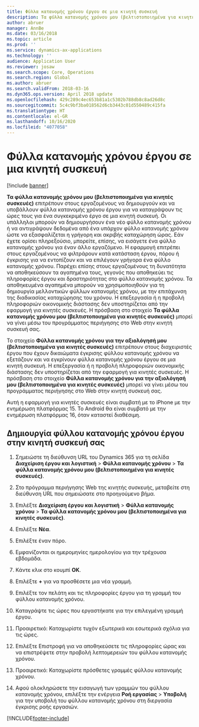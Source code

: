 ```yaml
---
title: Φύλλα κατανομής χρόνου έργου σε μια κινητή συσκευή
description: Τα φύλλα κατανομής χρόνου μου (βελτιστοποιημένα για κινητές συσκευές) επιτρέπουν στους εργαζομένους να δημιουργούν και να υποβάλλουν φύλλα κατανομής χρόνου έργου για να καταγράψουν τις ώρες τους για ένα συγκεκριμένο έργο σε μια κινητή συσκευή.
author: abruer
manager: AnnBe
ms.date: 03/16/2018
ms.topic: article
ms.prod: ''
ms.service: dynamics-ax-applications
ms.technology: ''
audience: Application User
ms.reviewer: josaw
ms.search.scope: Core, Operations
ms.search.region: Global
ms.author: abruer
ms.search.validFrom: 2018-03-16
ms.dyn365.ops.version: April 2018 update
ms.openlocfilehash: 429c289c4ec653b81a1c5302b788db8c8ad26d8c
ms.sourcegitcommit: 5c4c9bf3ba018562d6cb3443c01d550489c415fa
ms.translationtype: HT
ms.contentlocale: el-GR
ms.lasthandoff: 10/16/2020
ms.locfileid: "4077058"
---
```

# <a name="project-timesheets-on-a-mobile-device"></a>Φύλλα κατανομής χρόνου έργου σε μια κινητή συσκευή

[!include [banner](../includes/banner.md)]

**Τα φύλλα κατανομής χρόνου μου (βελτιστοποιημένα για κινητές συσκευές)** επιτρέπουν στους εργαζομένους να δημιουργούν και να υποβάλλουν φύλλα κατανομής χρόνου έργου για να καταγράψουν τις ώρες τους για ένα συγκεκριμένο έργο σε μια κινητή συσκευή. Οι υπάλληλοι μπορούν να δημιουργήσουν ένα νέο φύλλο κατανομής χρόνου ή να αντιγράψουν δεδομένα από ένα υπάρχον φύλλο κατανομής χρόνου ώστε να εξασφαλίζεται η γρήγορη και ακριβής καταχώρηση ώρας. Εάν έχετε ορίσει πληρεξούσιο, μπορείτε, επίσης, να εισάγετε ένα φύλλο κατανομής χρόνου για έναν άλλο εργαζόμενο. Η εφαρμογή επιτρέπει στους εργαζομένους να φιλτράρουν κατά κατάσταση έργου, πόρου ή έγκρισης για να εντοπίζουν και να επιλέγουν γρήγορα ένα φύλλο κατανομής χρόνου. Παρέχει επίσης στους εργαζομένους τη δυνατότητα να αποθηκεύσουν τα αγαπημένα τους, γεγονός που αποθηκεύει τις πληροφορίες έργου και δραστηριότητας στο φύλλο κατανομής χρόνου. Τα αποθηκευμένα αγαπημένα μπορούν να χρησιμοποιηθούν για τη δημιουργία μελλοντικών φύλλων κατανομής χρόνου, με την επιτάχυνση της διαδικασίας καταχώρησης του χρόνου. Η επεξεργασία ή η προβολή πληροφοριών οικονομικής διάστασης δεν υποστηρίζεται από την εφαρμογή για κινητές συσκευές. Η πρόσβαση στο στοιχείο **Τα φύλλα κατανομής χρόνου μου (βελτιστοποιημένα για κινητές συσκευές)** μπορεί να γίνει μέσω του προγράμματος περιήγησης στο Web στην κινητή συσκευή σας.

Το στοιχείο **Φύλλα κατανομής χρόνου για την αξιολόγησή μου (βελτιστοποιημένα για κινητές συσκευές)** επιτρέπουν στους διαχειριστές έργου που έχουν δικαιώματα έγκρισης φύλλου κατανομής χρόνου να εξετάζουν και να εγκρίνουν φύλλα κατανομής χρόνου έργου σε μια κινητή συσκευή. Η επεξεργασία ή η προβολή πληροφοριών οικονομικής διάστασης δεν υποστηρίζεται από την εφαρμογή για κινητές συσκευές. Η πρόσβαση στο στοιχείο **Φύλλα κατανομής χρόνου για την αξιολόγησή μου (βελτιστοποιημένα για κινητές συσκευές)** μπορεί να γίνει μέσω του προγράμματος περιήγησης στο Web στην κινητή συσκευή σας.

Αυτή η εφαρμογή για κινητές συσκευές είναι συμβατή με το iPhone με την ενημέρωση πλατφόρμας 15.
Το Android θα είναι συμβατό με την ενημέρωση πλατφόρμας 16, όταν καταστεί διαθέσιμη.

## <a name="create-a-project-timesheet-on-your-mobile-device"></a>Δημιουργία φύλλου κατανομής χρόνου έργου στην κινητή συσκευή σας

1.  Σημειώστε τη διεύθυνση URL του Dynamics 365 για τη σελίδα **Διαχείριση έργου και λογιστική** \> **Φύλλα κατανομής χρόνου** \> **Τα φύλλα κατανομής χρόνου μου (βελτιστοποιημένα για κινητές συσκευές)**.

2.  Στο πρόγραμμα περιήγησης Web της κινητής συσκευής, μεταβείτε στη διεύθυνση URL που σημειώσατε στο προηγούμενο βήμα.
 
3.  Επιλέξτε **Διαχείριση έργου και λογιστική** \> **Φύλλα κατανομής χρόνου** \> **Τα φύλλα κατανομής χρόνου μου (βελτιστοποιημένα για κινητές συσκευές)**.

4.  Επιλέξτε **Νέα**.

5.  Επιλέξτε έναν πόρο.

6.  Εμφανίζονται οι ημερομηνίες ημερολογίου για την τρέχουσα εβδομάδα.

7.  Κάντε κλικ στο κουμπί **OK**.

8.  Επιλέξτε **+** για να προσθέσετε μια νέα γραμμή.

9.  Επιλέξτε τον πελάτη και τις πληροφορίες έργου για τη γραμμή του φύλλου κατανομής χρόνου.

10. Καταγράψτε τις ώρες που εργαστήκατε για την επιλεγμένη γραμμή έργου.

11. Προαιρετικό: Καταχωρίστε τυχόν εξωτερικά και εσωτερικά σχόλια για τις ώρες.

12. Επιλέξτε Επιστροφή για να αποθηκεύσετε τις πληροφορίες ώρας και να επιστρέψετε στην προβολή λεπτομερειών του φύλλου κατανομής χρόνου.

13. Προαιρετικό: Καταχωρίστε πρόσθετες γραμμές φύλλου κατανομής χρόνου.

14. Αφού ολοκληρώσετε την εισαγωγή των γραμμών του φύλλου κατανομής χρόνου, επιλέξτε την ενέργεια **Ροή εργασίας** \> **Υποβολή** για την υποβολή του φύλλου κατανομής χρόνου στη διεργασία έγκρισης ροής εργασιών.


[!INCLUDE[footer-include](../includes/footer-banner.md)]